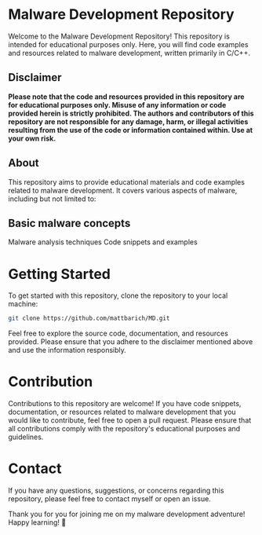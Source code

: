 # Malware Development Repository
Welcome to the Malware Development Repository! This repository is intended for educational purposes only. Here, you will find code examples and resources related to malware development, written primarily in C/C++.

## Disclaimer
**Please note that the code and resources provided in this repository are for educational purposes only. Misuse of any information or code provided herein is strictly prohibited. The authors and contributors of this repository are not responsible for any damage, harm, or illegal activities resulting from the use of the code or information contained within. Use at your own risk.**

## About
This repository aims to provide educational materials and code examples related to malware development. It covers various aspects of malware, including but not limited to:

## Basic malware concepts
Malware analysis techniques
Code snippets and examples

# Getting Started
To get started with this repository, clone the repository to your local machine:

```bash
git clone https://github.com/mattbarich/MD.git
```
Feel free to explore the source code, documentation, and resources provided. Please ensure that you adhere to the disclaimer mentioned above and use the information responsibly.

# Contribution
Contributions to this repository are welcome! If you have code snippets, documentation, or resources related to malware development that you would like to contribute, feel free to open a pull request. Please ensure that all contributions comply with the repository's educational purposes and guidelines.


# Contact
If you have any questions, suggestions, or concerns regarding this repository, please feel free to contact myself or open an issue.

Thank you for you for joining me on my malware development adventure! Happy learning! 🚀
